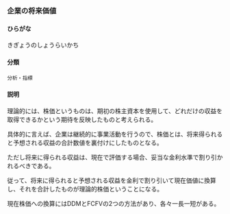 <div style="display:none;">

## [あ行](securities-terms?id=あ行)
## [か行](securities-terms?id=か行)

</div>

### 企業の将来価値

#### ひらがな

きぎょうのしょうらいかち

#### 分類

`分析・指標`

#### 説明

理論的には、株価というものは、期初の株主資本を使用して、どれだけの収益を取得できるかという期待を反映したものと考えられる。
 
具体的に言えば、企業は継続的に事業活動を行うので、株価とは、将来得られると予想される収益の合計数値を裏付けにしたものとなる。
ただし将来に得られる収益は、現在で評価する場合、妥当な金利水準で割り引かれるべきである。
 
従って、将来に得られると予想される収益を金利で割り引いて現在価値に換算し、それを合計したものが理論的株価ということになる。
現在株価への換算にはDDMとFCFVの2つの方法があり、各々一長一短がある。

<div style="display:none;">

## [さ行](securities-terms?id=さ行)
## [た行](securities-terms?id=た行)
## [な行](securities-terms?id=な行)
## [は行](securities-terms?id=は行)
## [ま行](securities-terms?id=ま行)
## [や行](securities-terms?id=や行)
## [ら行](securities-terms?id=ら行)
## [わ行](securities-terms?id=わ行)
## [英数字・記号](securities-terms?id=英数字・記号)

</div>

